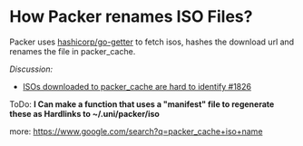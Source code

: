 # How Packer renames ISO Files?
Packer uses [hashicorp/go-getter](https://github.com/hashicorp/go-getter) to fetch isos, hashes the download url and renames the file in packer_cache.

_Discussion:_
- [ISOs downloaded to packer_cache are hard to identify #1826](https://github.com/hashicorp/packer/issues/1826)

ToDo: **I Can make a function that uses a "manifest" file to regenerate these as Hardlinks to ~/.uni/packer/iso**


more: https://www.google.com/search?q=packer_cache+iso+name
